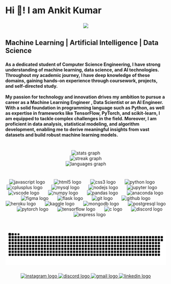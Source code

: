<h1 align="left">Hi 👋! I am Ankit Kumar</h1>

###

<div align="center">
  <img height="300" src="https://media1.tenor.com/m/IQ6Z-aPhr1wAAAAd/date-everywhere-data.gif"  />
</div>

###

<h2 align="left">Machine Learning | Artificial Intelligence | Data Science</h2>

###

<h4 align="left">As a dedicated  student of  Computer Science Engineering, I have strong understanding of machine learning, data science, and AI technologies. Throughout my academic journey, I have  deep knowledge of these domains, gaining hands-on experience through coursework, projects, and self-directed study.<br><br>My passion for technology and innovation drives my ambition to pursue a career as a Machine Learning Engineer , Data Scientist or an AI Engineer. With a solid foundation in programming language such as Python,  as well as expertise in frameworks like TensorFlow, PyTorch, and scikit-learn, I am equipped to tackle complex challenges in the field. Moreover, I am proficient in data analysis, statistical modeling, and algorithm development, enabling me to derive meaningful insights from vast datasets and build robust machine learning models.</h4>

###

<br clear="both">

<div align="center">
  <img src="https://github-readme-stats.vercel.app/api?username=mischieff01&hide_title=true&hide_rank=false&show_icons=true&include_all_commits=true&count_private=true&disable_animations=false&theme=solarized-dark&locale=en&hide_border=false" height="150" alt="stats graph" /> <br>
  <img src="https://streak-stats.demolab.com?user=mischieff01&locale=en&mode=daily&theme=codeSTACKr&hide_border=false&border_radius=5" height="167" alt="streak graph" /> <br>
  <img src="https://github-readme-stats.vercel.app/api/top-langs?username=mischieff01&locale=en&hide_title=false&layout=compact&card_width=320&langs_count=6&theme=nord&hide_border=false" height="153" alt="languages graph"  />
</div>

###

<br clear="both">

<div align="center">
  <img src="https://cdn.jsdelivr.net/gh/devicons/devicon/icons/javascript/javascript-original.svg" height="34" alt="javascript logo"  />
  <img width="20" />
  <img src="https://cdn.jsdelivr.net/gh/devicons/devicon/icons/html5/html5-original.svg" height="34" alt="html5 logo"  />
  <img width="20" />
  <img src="https://cdn.jsdelivr.net/gh/devicons/devicon/icons/css3/css3-original.svg" height="34" alt="css3 logo"  />
  <img width="20" />
  <img src="https://cdn.jsdelivr.net/gh/devicons/devicon/icons/python/python-original.svg" height="34" alt="python logo"  />
  <img width="20" />
  <img src="https://cdn.jsdelivr.net/gh/devicons/devicon/icons/cplusplus/cplusplus-original.svg" height="34" alt="cplusplus logo"  />
  <img width="20" />
  <img src="https://cdn.jsdelivr.net/gh/devicons/devicon/icons/mysql/mysql-original.svg" height="34" alt="mysql logo"  />
  <img width="20" />
  <img src="https://cdn.jsdelivr.net/gh/devicons/devicon/icons/nodejs/nodejs-original.svg" height="34" alt="nodejs logo"  />
  <img width="20" />
  <img src="https://cdn.jsdelivr.net/gh/devicons/devicon/icons/jupyter/jupyter-original.svg" height="34" alt="jupyter logo"  />
  <img width="20" />
  <img src="https://cdn.jsdelivr.net/gh/devicons/devicon/icons/vscode/vscode-original.svg" height="34" alt="vscode logo"  />
  <img width="20" />
  <img src="https://cdn.jsdelivr.net/gh/devicons/devicon/icons/numpy/numpy-original.svg" height="34" alt="numpy logo"  />
  <img width="20" />
  <img src="https://cdn.jsdelivr.net/gh/devicons/devicon/icons/pandas/pandas-original.svg" height="34" alt="pandas logo"  />
  <img width="20" />
  <img src="https://cdn.jsdelivr.net/gh/devicons/devicon/icons/anaconda/anaconda-original.svg" height="34" alt="anaconda logo"  />
  <img width="20" />
  <img src="https://cdn.jsdelivr.net/gh/devicons/devicon/icons/figma/figma-original.svg" height="34" alt="figma logo"  />
  <img width="20" />
  <img src="https://skillicons.dev/icons?i=flask" height="34" alt="flask logo"  />
  <img width="20" />
  <img src="https://skillicons.dev/icons?i=git" height="34" alt="git logo"  />
  <img width="20" />
  <img src="https://skillicons.dev/icons?i=github" height="34" alt="github logo"  />
  <img width="20" />
  <img src="https://skillicons.dev/icons?i=heroku" height="34" alt="heroku logo"  />
  <img width="20" />
  <img src="https://cdn.jsdelivr.net/gh/devicons/devicon/icons/kaggle/kaggle-original.svg" height="34" alt="kaggle logo"  />
  <img width="20" />
  <img src="https://cdn.jsdelivr.net/gh/devicons/devicon/icons/mongodb/mongodb-original.svg" height="34" alt="mongodb logo"  />
  <img width="20" />
  <img src="https://cdn.jsdelivr.net/gh/devicons/devicon/icons/postgresql/postgresql-original.svg" height="34" alt="postgresql logo"  />
  <img width="20" />
  <img src="https://cdn.jsdelivr.net/gh/devicons/devicon/icons/pytorch/pytorch-original.svg" height="34" alt="pytorch logo"  />
  <img width="20" />
  <img src="https://cdn.jsdelivr.net/gh/devicons/devicon/icons/tensorflow/tensorflow-original.svg" height="34" alt="tensorflow logo"  />
  <img width="20" />
  <img src="https://skillicons.dev/icons?i=c" height="34" alt="c logo"  />
  <img width="20" />
  <img src="https://skillicons.dev/icons?i=discord" height="34" alt="discord logo"  />
  <img width="20" />
  <img src="https://skillicons.dev/icons?i=express" height="34" alt="express logo"  />
</div>

###

<br clear="both">

<img src="https://raw.githubusercontent.com/mischieff01/mischieff01/output/snake.svg" alt="Snake animation" />

###

<div align="center">
  <a href="ankitk__" target="_blank">
    <img src="https://raw.githubusercontent.com/maurodesouza/profile-readme-generator/master/src/assets/icons/social/instagram/default.svg" width="50" height="30" alt="instagram logo"  />
  </a>
  <a href="mischieff" target="_blank">
    <img src="https://raw.githubusercontent.com/maurodesouza/profile-readme-generator/master/src/assets/icons/social/discord/default.svg" width="50" height="30" alt="discord logo"  />
  </a>
  <a href="akkankitkumar01@gmail.com" target="_blank">
    <img src="https://raw.githubusercontent.com/maurodesouza/profile-readme-generator/master/src/assets/icons/social/gmail/default.svg" width="50" height="30" alt="gmail logo"  />
  </a>
  <a href="https://www.linkedin.com/in/ankit-kumar-b4b292309/" target="_blank">
    <img src="https://raw.githubusercontent.com/maurodesouza/profile-readme-generator/master/src/assets/icons/social/linkedin/default.svg" width="50" height="30" alt="linkedin logo"  />
  </a>
</div>

###
